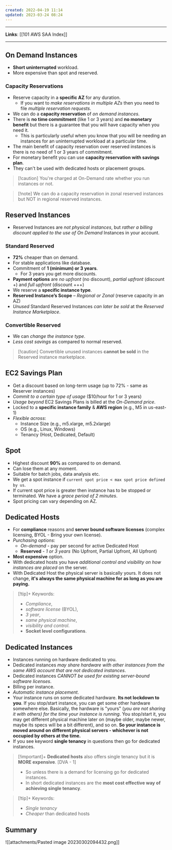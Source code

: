 ```yaml
---
created: 2022-04-19 11:14
updated: 2023-03-24 08:24
---
```

---
**Links**: [[101 AWS SAA Index]]

---
## On Demand Instances
- **Short uninterrupted** workload.
- More expensive than spot and reserved.

### Capacity Reservations
- Reserve capacity in a **specific AZ** for any duration.
	- If you want to *make reservations in multiple AZs* then you need to file *multiple reservation requests*.
- We can do a **capacity reservation** of *on demand instances*. 
- There is **no time commitment** (like 1 or 3 years) and **no monetary benefit** but there is a guarantee that you will have capacity when you need it. 
	- This is particularly useful when you know that you will be needing an instances for an uninterrupted workload at a particular time.
- The main benefit of capacity reservation over reserved instances is there is no need of 1 or 3 years of commitment.
- For monetary benefit you can use **capacity reservation with savings plan**.
- They can't be used with dedicated hosts or placement groups.

> [!caution] You're charged at On-Demand rate whether you run instances or not.

> [!note] We can do a capacity reservation in zonal reserved instances but NOT in regional reserved instances.

## Reserved Instances
- Reserved Instances are *not physical instances*, but *rather a billing discount applied to the use of On Demand* Instances in your account.

### Standard Reserved
- **72%** cheaper than on demand.
- For stable applications like database.
- Commitment of **1 (minimum) or 3 years**. 
	- For 3 years you get more discounts.
- **Payment options** are *no upfront* (no discount), *partial upfront* (discount +) and *full upfront* (discount +++)
- We reserve a **specific instance type**.
- **Reserved Instance’s Scope** – *Regional or Zonal* (reserve capacity in an AZ)
- *Unused* Standard Reserved Instances *can later be sold* at the *Reserved Instance Marketplace*.

### Convertible Reserved 
- We can *change the instance type*.
- *Less cost savings* as compared to normal reserved.

>[!caution] Convertible unused instances **cannot be sold** in the Reserved instance marketplace.

## EC2 Savings Plan
- Get a discount based on long-term usage (up to 72% - same as Reserver instances) 
- *Commit to a certain type of usage* ($10/hour for 1 or 3 years)
- *Usage beyond* EC2 Savings Plans is billed at the *On-Demand price*.
- Locked to a **specific instance family** & **AWS region** (e.g., M5 in us-east-1)
- *Flexible across*: 
	- Instance Size (e.g., m5.xlarge, m5.2xlarge)
	- OS (e.g., Linux, Windows) 
	- Tenancy (Host, Dedicated, Default)

## Spot
- Highest discount **90%** as compared to on demand.
- Can lose them at any moment.
- Suitable for batch jobs, data analysis etc.
- We get a spot instance if `current spot price < max spot price defined by us`. 
- If current spot price is greater then instance has to be stopped or terminated. We have a *grace period of 2 minutes*.
- Spot pricing can vary depending on AZ.

## Dedicated Hosts
- For **compliance** reasons and **server bound software licenses** (complex licensing, BYOL - Bring your own license).
- *Purchasing options*:
	- *On-demand* - pay per second for active Dedicated Host
	- **Reserved** - *1 or 3 years* (No Upfront, Partial Upfront, All Upfront)
- **Most expensive** option.
- With dedicated hosts you have *additional control and visibility on how instances are placed* on the server.
- With Dedicated Host the physical server is basically yours. It does not change, **it's always the same physical machine for as long as you are paying.**

> [!tip]+ Keywords: 
> - *Compliance*, 
> - *software license* (BYOL), 
> - *3 year*, 
> - *same physical machine*, 
> - *visibility and control*.
> - **Socket level configurations**.

## Dedicated Instances
- Instances running on hardware dedicated to you.
- Dedicated instances *may share hardware with other instances from the same AWS account that are not dedicated instances*. 
- Dedicated instances *CANNOT be used for existing server-bound software licenses*.
- Billing per instance.
- *Automatic instance placement*.
- Your instance runs on some dedicated hardware. **Its not lockdown to you**. If you stop/start instance, you can get some other hardware somewhere else. Basically, the hardware is "yours" (*you are not sharing it with others) for the time your instance is running*. You stop/start it, you may get different physical machine later on (maybe older, maybe newer, maybe its specs will be a bit different), and so on. **So your instance is moved around on different physical servers - whichever is not occupied by others at the time.**
- If you see keyword **single tenancy** in questions then go for dedicated instances. 

> [!important]+ **Dedicated hosts** also offers single tenancy but it is **MORE expensive**.  [DVA - 1]
> - So unless there is a demand for licensing go for dedicated instances. 
> - In short dedicated instances are the **most cost effective way of achieving single tenancy**.

> [!tip]+ Keywords: 
> - *Single tenancy*
> - *Cheaper* than dedicated hosts

## Summary
![[attachments/Pasted image 20230302094432.png]]